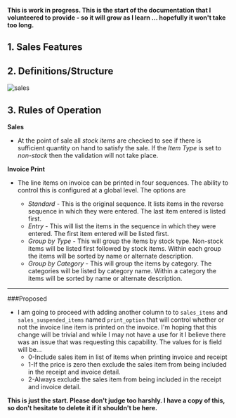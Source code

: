 **This is work in progress.  This is the start of the documentation that I volunteered to provide - so it will grow as I learn ... hopefully it won't take too long.**

## 1. Sales Features


## 2. Definitions/Structure
![sales](https://github.com/jekkos/opensourcepos/blob/master/design/sales.png)

## 3. Rules of Operation

**Sales**

- At the point of sale all *stock items* are checked to see if there is sufficient quantity on hand to satisfy the sale.  If the *Item Type* is set to *non-stock* then the validation will not take place.

**Invoice Print**

- The line items on invoice can be printed in four sequences.  The ability to control this is configured at a global level.  The options are

	- *Standard* - This is the original sequence.  It lists items in the reverse sequence in which they were entered. The last item entered is listed first.
	- *Entry* - This will list the items in the sequence in which they were entered. The first item entered will be listed first.
	- *Group by Type* - This will group the items by stock type.  Non-stock items will be listed first followed by stock items.  Within each group the items will be sorted by name or alternate description.
	- *Group by Category* - This will group the items by category.  The categories will be listed by category name.  Within a category the items will be sorted by name or alternate description. 
 
---

###Proposed

- I am going to proceed with adding another column to to `sales_items` and `sales_suspended_items` named `print_option` that will control whether or not the invoice line item is printed on the invoice.  I'm hoping that this change will be trivial and while I may not have a use for it I believe there was an issue that was requesting this capability.  The values for is field will be...
	- 0-Include sales item in list of items when printing invoice and receipt
	- 1-If the price is zero then exclude the sales item from being included in the receipt and invoice detail.
	- 2-Always exclude the sales item from being included in the receipt and invoice detail. 



**This is just the start.  Please don't judge too harshly.  I have a copy of this, so don't hesitate to delete it if it shouldn't be here.**